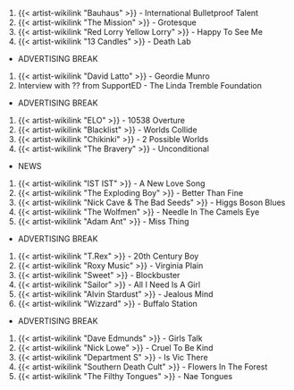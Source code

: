 1. {{< artist-wikilink "Bauhaus" >}} - International Bulletproof Talent
2. {{< artist-wikilink "The Mission" >}} - Grotesque
3. {{< artist-wikilink "Red Lorry Yellow Lorry" >}} - Happy To See Me
4. {{< artist-wikilink "13 Candles" >}} - Death Lab

- ADVERTISING BREAK

1. {{< artist-wikilink "David Latto" >}} - Geordie Munro
2. Interview with ?? from SupportED - The Linda Tremble Foundation

- ADVERTISING BREAK

1. {{< artist-wikilink "ELO" >}} - 10538 Overture
2. {{< artist-wikilink "Blacklist" >}} - Worlds Collide
3. {{< artist-wikilink "Chikinki" >}} - 2 Possible Worlds
4. {{< artist-wikilink "The Bravery" >}} - Unconditional

- NEWS

1. {{< artist-wikilink "IST IST" >}} - A New Love Song
2. {{< artist-wikilink "The Exploding Boy" >}} - Better Than Fine
3. {{< artist-wikilink "Nick Cave & The Bad Seeds" >}} - Higgs Boson Blues
4. {{< artist-wikilink "The Wolfmen" >}} - Needle In The Camels Eye
5. {{< artist-wikilink "Adam Ant" >}} - Miss Thing

- ADVERTISING BREAK

1. {{< artist-wikilink "T.Rex" >}} - 20th Century Boy
2. {{< artist-wikilink "Roxy Music" >}} - Virginia Plain
3. {{< artist-wikilink "Sweet" >}} - Blockbuster
4. {{< artist-wikilink "Sailor" >}} - All I Need Is A Girl
5. {{< artist-wikilink "Alvin Stardust" >}} - Jealous Mind
6. {{< artist-wikilink "Wizzard" >}} - Buffalo Station

- ADVERTISING BREAK

1. {{< artist-wikilink "Dave Edmunds" >}} - Girls Talk
2. {{< artist-wikilink "Nick Lowe" >}} - Cruel To Be Kind
3. {{< artist-wikilink "Department S" >}} - Is Vic There
4. {{< artist-wikilink "Southern Death Cult" >}} - Flowers In The Forest
5. {{< artist-wikilink "The Filthy Tongues" >}} - Nae Tongues
